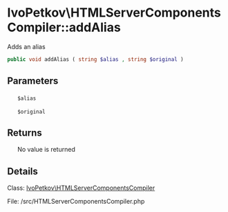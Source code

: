 # IvoPetkov\HTMLServerComponentsCompiler::addAlias

Adds an alias

```php
public void addAlias ( string $alias , string $original )
```

## Parameters

&nbsp;&nbsp;&nbsp;&nbsp;&nbsp;&nbsp;`$alias`

&nbsp;&nbsp;&nbsp;&nbsp;&nbsp;&nbsp;`$original`

## Returns

&nbsp;&nbsp;&nbsp;&nbsp;&nbsp;&nbsp;No value is returned

## Details

Class: [IvoPetkov\HTMLServerComponentsCompiler](ivopetkov.htmlservercomponentscompiler.class.md)

File: /src/HTMLServerComponentsCompiler.php

